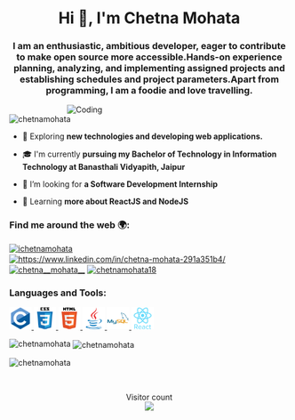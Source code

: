 <h1 align="center">Hi 👋, I'm Chetna Mohata</h1>
<h3 align="center">I am an enthusiastic, ambitious developer, eager to contribute to make open source more accessible.Hands-on experience planning, analyzing, and implementing assigned projects and establishing schedules and project parameters.Apart from programming, I am a foodie and love travelling.</h3>
<img align="right" alt="Coding" width="400" src="https://camo.githubusercontent.com/6f5e3ead776bc722fbfc3da2c8b1454a7a5f27a07b34c0ced075f90a6c25a3be/68747470733a2f2f6d69726f2e6d656469756d2e636f6d2f6d61782f313630302f302a4b32574c4d5445784c79696461374f522e676966">

<p align="left"> <img src="https://komarev.com/ghpvc/?username=chetnamohata&label=Profile%20views&color=0e75b6&style=flat" alt="chetnamohata" /> </p>

- 🤔 Exploring **new technologies and developing web applications.**

- 🎓 I'm currently **pursuing my Bachelor of Technology in Information Technology at Banasthali Vidyapith, Jaipur**

- 💼 I’m looking for **a Software Development Internship**

- 🌱 Learning **more about ReactJS and NodeJS**

<h3 align="left">Find me around the web 🌍:</h3>
<p align="left">

<a href="https://twitter.com/ichetnamohata" target="blank"><img align="center" src="https://raw.githubusercontent.com/rahuldkjain/github-profile-readme-generator/master/src/images/icons/Social/twitter.svg" alt="ichetnamohata" height="30" width="40" /></a>
<a href="https://linkedin.com/in/https://www.linkedin.com/in/chetna-mohata-291a351b4/" target="blank"><img align="center" src="https://raw.githubusercontent.com/rahuldkjain/github-profile-readme-generator/master/src/images/icons/Social/linked-in-alt.svg" alt="https://www.linkedin.com/in/chetna-mohata-291a351b4/" height="30" width="40" /></a>
<a href="https://instagram.com/chetna__mohata__" target="blank"><img align="center" src="https://raw.githubusercontent.com/rahuldkjain/github-profile-readme-generator/master/src/images/icons/Social/instagram.svg" alt="chetna__mohata__" height="30" width="40" /></a>
<a href="https://www.leetcode.com/chetnamohata18" target="blank"><img align="center" src="https://raw.githubusercontent.com/rahuldkjain/github-profile-readme-generator/master/src/images/icons/Social/leet-code.svg" alt="chetnamohata18" height="30" width="40" /></a>
</p>

<h3 align="left">Languages and Tools:</h3>
<p align="left"> <a href="https://www.cprogramming.com/" target="_blank" rel="noreferrer"> <img src="https://raw.githubusercontent.com/devicons/devicon/master/icons/c/c-original.svg" alt="c" width="40" height="40"/> </a> <a href="https://www.w3schools.com/css/" target="_blank" rel="noreferrer"> <img src="https://raw.githubusercontent.com/devicons/devicon/master/icons/css3/css3-original-wordmark.svg" alt="css3" width="40" height="40"/> </a> <a href="https://www.w3.org/html/" target="_blank" rel="noreferrer"> <img src="https://raw.githubusercontent.com/devicons/devicon/master/icons/html5/html5-original-wordmark.svg" alt="html5" width="40" height="40"/> </a> <a href="https://www.java.com" target="_blank" rel="noreferrer"> <img src="https://raw.githubusercontent.com/devicons/devicon/master/icons/java/java-original.svg" alt="java" width="40" height="40"/> </a> <a href="https://www.mysql.com/" target="_blank" rel="noreferrer"> <img src="https://raw.githubusercontent.com/devicons/devicon/master/icons/mysql/mysql-original-wordmark.svg" alt="mysql" width="40" height="40"/> </a> <a href="https://reactjs.org/" target="_blank" rel="noreferrer"> <img src="https://raw.githubusercontent.com/devicons/devicon/master/icons/react/react-original-wordmark.svg" alt="react" width="40" height="40"/> </a> </p>

<p><img align="left" src="https://github-readme-stats.vercel.app/api/top-langs?username=chetnamohata&show_icons=true&locale=en&layout=compact" alt="chetnamohata" /></p>
<p>&nbsp;<img align="center" src="https://github-readme-stats.vercel.app/api?username=chetnamohata&show_icons=true&locale=en" alt="chetnamohata" /></p>

<p><img align="center" src="https://github-readme-streak-stats.herokuapp.com/?user=chetnamohata&" alt="chetnamohata" /></p>
<br>
<p align="center"> 
  Visitor count<br>
  <img src="https://profile-counter.glitch.me/chetnamohata/count.svg" />
</p>
